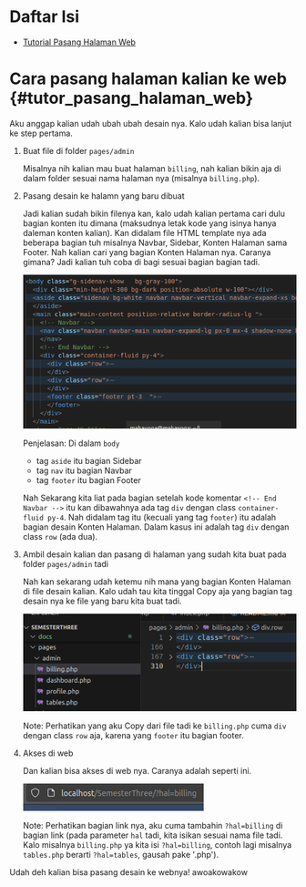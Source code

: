 # Daftar Isi
 - [Tutorial Pasang Halaman Web](#cara-pasang-halaman-kalian-ke-web-tutor_pasang_halaman_web)

# Cara pasang halaman kalian ke web {#tutor_pasang_halaman_web}

Aku anggap kalian udah ubah ubah desain nya. Kalo udah kalian bisa lanjut ke step pertama.

1. Buat file di folder `pages/admin`

    Misalnya nih kalian mau buat halaman `billing`, nah kalian bikin aja di dalam folder sesuai nama halaman nya (misalnya `billing.php`).

2. Pasang desain ke halamn yang baru dibuat

    Jadi kalian sudah bikin filenya kan, kalo udah kalian pertama cari dulu bagian konten itu dimana (maksudnya letak kode yang isinya hanya daleman konten kalian). Kan didalam file HTML template nya ada beberapa bagian tuh misalnya Navbar, Sidebar, Konten Halaman sama Footer. Nah kalian cari yang bagian Konten Halaman nya. Caranya gimana? Jadi kalian tuh coba di bagi sesuai bagian bagian tadi.

    ![Yooo](docs/image/bagiankonten.png)

    Penjelasan: Di dalam `body`
    - tag `aside` itu bagian Sidebar
    - tag `nav` itu bagian Navbar
    - tag `footer` itu bagian Footer

    Nah Sekarang kita liat pada bagian setelah kode komentar `<!-- End Navbar -->` itu kan dibawahnya ada tag `div` dengan class `container-fluid py-4`. Nah didalam tag itu (kecuali yang tag `footer`) itu adalah bagian desain Konten Halaman. Dalam kasus ini adalah tag `div` dengan class `row` (ada dua).

3. Ambil desain kalian dan pasang di halaman yang sudah kita buat pada folder `pages/admin` tadi

    Nah kan sekarang udah ketemu nih mana yang bagian Konten Halaman di file desain kalian. Kalo udah tau kita tinggal Copy aja yang bagian tag desain nya ke file yang baru kita buat tadi.

    ![Yooo2](docs/image/bagiankonten2.png)

    Note: Perhatikan yang aku Copy dari file tadi ke `billing.php` cuma `div` dengan class `row` aja, karena yang `footer` itu bagian footer.

4. Akses di web

    Dan kalian bisa akses di web nya. Caranya adalah seperti ini.

    ![Yooo3](docs/image/bagiankonten3.png)

    Note: Perhatikan bagian link nya, aku cuma tambahin `?hal=billing` di bagian link (pada parameter `hal` tadi, kita isikan sesuai nama file tadi. Kalo misalnya `billing.php` ya kita isi `?hal=billing`, contoh lagi misalnya `tables.php` berarti `?hal=tables`, gausah pake '.php').

Udah deh kalian bisa pasang desain ke webnya! awoakowakow
